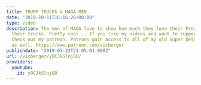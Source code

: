 ```yaml
---
title: TRUMP TRUCKS & MAGA MEN
date: "2019-10-11T16:16:26+08:00"
type: video
description: The men of MAGA love to show how much they love their Prez by decorating
  their trucks. Pretty cool... If you like my videos and want to support what I do,
  check out my patreon. Patrons gain access to all of my old Super Deluxe (RIP) videos,
  as well. https://www.patreon.com/vicberger
publishdate: "2019-05-22T21:05:01.000Z"
url: /vicberger/yOCJkSlnjG0/
providers:
  youtube:
    id: yOCJkSlnjG0
---
```

